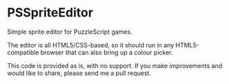 PSSpriteEditor
==============

Simple sprite editor for PuzzleScript games.

The editor is all HTML5/CSS-based, so it should run in any HTML5-compatible browser that can also bring up a colour picker.

This code is provided as is, with no support. If you make improvements and would like to share, please send me a pull request.
